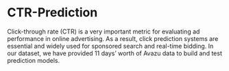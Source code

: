 # CTR-Prediction
Click-through rate (CTR) is a very important metric for evaluating ad performance in online advertising. As a result, click prediction systems are essential and widely used for sponsored search and real-time bidding. In our dataset, we have provided 11 days’ worth of Avazu data to build and test prediction models.

